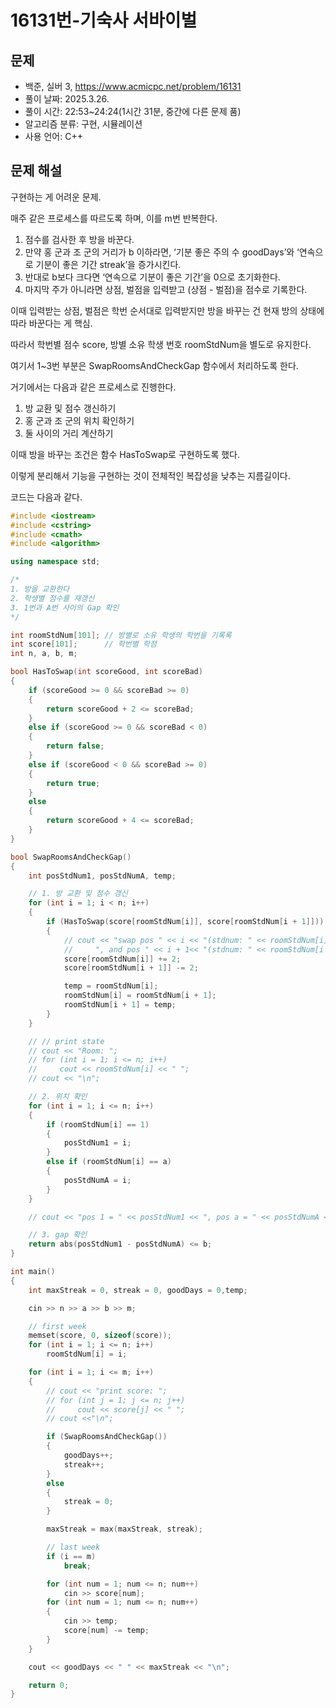 # 16131번-기숙사 서바이벌

## 문제

- 백준, 실버 3, https://www.acmicpc.net/problem/16131
- 풀이 날짜: 2025.3.26.
- 풀이 시간: 22:53~24:24(1시간 31분, 중간에 다른 문제 품)
- 알고리즘 분류: 구현, 시뮬레이션
- 사용 언어: C++

## 문제 해설

구현하는 게 어려운 문제.

매주 같은 프로세스를 따르도록 하며, 이를 m번 반복한다.

1. 점수를 검사한 후 방을 바꾼다.
2. 만약 홍 군과 조 군의 거리가 b 이하라면, ‘기분 좋은 주의 수 goodDays’와 ‘연속으로 기분이 좋은 기간 streak’을 증가시킨다.
3. 반대로 b보다 크다면 ‘연속으로 기분이 좋은 기간’을 0으로 초기화한다.
4. 마지막 주가 아니라면 상점, 벌점을 입력받고 (상점 - 벌점)을 점수로 기록한다.

이때 입력받는 상점, 벌점은 학번 순서대로 입력받지만 방을 바꾸는 건 현재 방의 상태에 따라 바꾼다는 게 핵심.

따라서 학번별 점수 score, 방별 소유 학생 번호 roomStdNum을 별도로 유지한다.

여기서 1~3번 부분은 SwapRoomsAndCheckGap 함수에서 처리하도록 한다.

거기에서는 다음과 같은 프로세스로 진행한다.

1. 방 교환 및 점수 갱신하기
2. 홍 군과 조 군의 위치 확인하기
3. 둘 사이의 거리 계산하기

이때 방을 바꾸는 조건은 함수 HasToSwap로 구현하도록 했다.

이렇게 분리해서 기능을 구현하는 것이 전체적인 복잡성을 낮추는 지름길이다.

코드는 다음과 같다.

```cpp
#include <iostream>
#include <cstring>
#include <cmath>
#include <algorithm>

using namespace std;

/*
1. 방을 교환한다
2. 학생별 점수를 재갱신
3. 1번과 A번 사이의 Gap 확인
*/

int roomStdNum[101]; // 방별로 소유 학생의 학번을 기록록
int score[101];      // 학번별 학점
int n, a, b, m;

bool HasToSwap(int scoreGood, int scoreBad)
{
    if (scoreGood >= 0 && scoreBad >= 0)
    {
        return scoreGood + 2 <= scoreBad;
    }
    else if (scoreGood >= 0 && scoreBad < 0)
    {
        return false;
    }
    else if (scoreGood < 0 && scoreBad >= 0)
    {
        return true;
    }
    else
    {
        return scoreGood + 4 <= scoreBad;
    }
}

bool SwapRoomsAndCheckGap()
{
    int posStdNum1, posStdNumA, temp;

    // 1. 방 교환 및 점수 갱신
    for (int i = 1; i < n; i++)
    {
        if (HasToSwap(score[roomStdNum[i]], score[roomStdNum[i + 1]]))
        {
            // cout << "swap pos " << i << "(stdnum: " << roomStdNum[i] << ")"
            //     ", and pos " << i + 1<< "(stdnum: " << roomStdNum[i + 1] << ")" << "\n";
            score[roomStdNum[i]] += 2;
            score[roomStdNum[i + 1]] -= 2;

            temp = roomStdNum[i];
            roomStdNum[i] = roomStdNum[i + 1];
            roomStdNum[i + 1] = temp;
        }
    }

    // // print state
    // cout << "Room: ";
    // for (int i = 1; i <= n; i++)
    //     cout << roomStdNum[i] << " ";
    // cout << "\n";

    // 2. 위치 확인
    for (int i = 1; i <= n; i++)
    {
        if (roomStdNum[i] == 1)
        {
            posStdNum1 = i;
        }
        else if (roomStdNum[i] == a)
        {
            posStdNumA = i;
        }
    }

    // cout << "pos 1 = " << posStdNum1 << ", pos a = " << posStdNumA << "\n";

    // 3. gap 확인
    return abs(posStdNum1 - posStdNumA) <= b;
}

int main()
{
    int maxStreak = 0, streak = 0, goodDays = 0,temp;

    cin >> n >> a >> b >> m;

    // first week
    memset(score, 0, sizeof(score));
    for (int i = 1; i <= n; i++)
        roomStdNum[i] = i;

    for (int i = 1; i <= m; i++)
    {
        // cout << "print score: ";
        // for (int j = 1; j <= n; j++)
        //     cout << score[j] << " ";
        // cout <<"\n";

        if (SwapRoomsAndCheckGap())
        {
            goodDays++;
            streak++;
        }
        else
        {
            streak = 0;
        }

        maxStreak = max(maxStreak, streak);

        // last week
        if (i == m)
            break;

        for (int num = 1; num <= n; num++)
            cin >> score[num];
        for (int num = 1; num <= n; num++)
        {
            cin >> temp;
            score[num] -= temp;
        }
    }

    cout << goodDays << " " << maxStreak << "\n";

    return 0;
}
```
